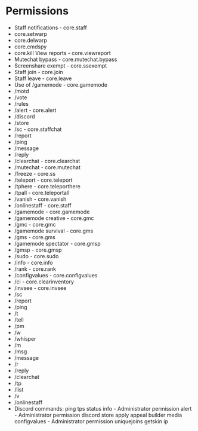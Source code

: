 # Permissions

* Staff notifications - core.staff
* core.setwarp&#x20;
* core.delwarp&#x20;
* core.cmdspy&#x20;
* core.kill View reports - core.viewreport&#x20;
* Mutechat bypass - core.mutechat.bypass&#x20;
* Screenshare exempt - core.ssexempt&#x20;
* Staff join - core.join
* Staff leave - core.leave&#x20;
* Use of /gamemode - core.gamemode&#x20;
* /motd
* /vote&#x20;
* /rules
* /alert - core.alert
* /discord&#x20;
* /store&#x20;
* /sc - core.staffchat
* /report&#x20;
* /ping&#x20;
* /message&#x20;
* /reply&#x20;
* /clearchat - core.clearchat&#x20;
* /mutechat - core.mutechat&#x20;
* /freeze - core.ss&#x20;
* /teleport - core.teleport
* &#x20;/tphere - core.teleporthere&#x20;
* /tpall - core.teleportall&#x20;
* /vanish - core.vanish&#x20;
* /onlinestaff - core.staff&#x20;
* /gamemode - core.gamemode&#x20;
* /gamemode creative - core.gmc&#x20;
* /gmc - core.gmc&#x20;
* /gamemode survival - core.gms&#x20;
* /gms - core.gms&#x20;
* /gamemode spectator - core.gmsp&#x20;
* /gmsp - core.gmsp&#x20;
* /sudo - core.sudo&#x20;
* /info - core.info&#x20;
* /rank - core.rank&#x20;
* /configvalues - core.configvalues
* /ci - core.clearinventory
* /invsee - core.invsee&#x20;
* /sc&#x20;
* /report
* &#x20;/ping&#x20;
* /t&#x20;
* /tell&#x20;
* /pm&#x20;
* /w&#x20;
* /whisper&#x20;
* /m
* /msg&#x20;
* /message&#x20;
* /r&#x20;
* /reply&#x20;
* /clearchat&#x20;
* /tp&#x20;
* /list&#x20;
* /v&#x20;
* /onlinestaff
* Discord commands: ping tps status info - Administrator permission alert - Administrator permission discord store apply appeal builder media configvalues - Administrator permission uniquejoins getskin ip
